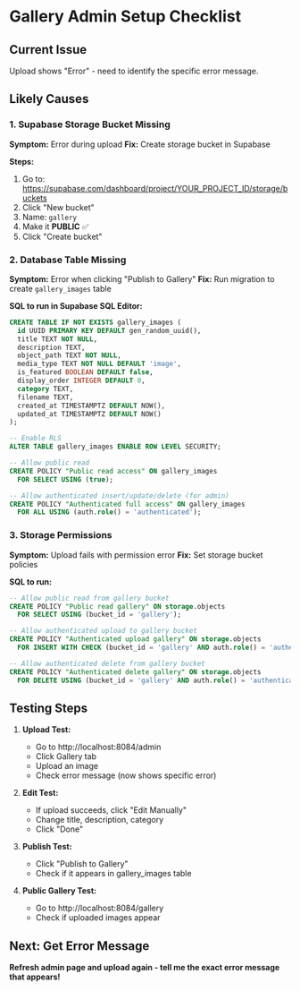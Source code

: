 # Gallery Admin Setup Checklist

## Current Issue
Upload shows "Error" - need to identify the specific error message.

## Likely Causes

### 1. Supabase Storage Bucket Missing
**Symptom:** Error during upload
**Fix:** Create storage bucket in Supabase

**Steps:**
1. Go to: https://supabase.com/dashboard/project/YOUR_PROJECT_ID/storage/buckets
2. Click "New bucket"
3. Name: `gallery`
4. Make it **PUBLIC** ✅
5. Click "Create bucket"

### 2. Database Table Missing
**Symptom:** Error when clicking "Publish to Gallery"
**Fix:** Run migration to create `gallery_images` table

**SQL to run in Supabase SQL Editor:**
```sql
CREATE TABLE IF NOT EXISTS gallery_images (
  id UUID PRIMARY KEY DEFAULT gen_random_uuid(),
  title TEXT NOT NULL,
  description TEXT,
  object_path TEXT NOT NULL,
  media_type TEXT NOT NULL DEFAULT 'image',
  is_featured BOOLEAN DEFAULT false,
  display_order INTEGER DEFAULT 0,
  category TEXT,
  filename TEXT,
  created_at TIMESTAMPTZ DEFAULT NOW(),
  updated_at TIMESTAMPTZ DEFAULT NOW()
);

-- Enable RLS
ALTER TABLE gallery_images ENABLE ROW LEVEL SECURITY;

-- Allow public read
CREATE POLICY "Public read access" ON gallery_images
  FOR SELECT USING (true);

-- Allow authenticated insert/update/delete (for admin)
CREATE POLICY "Authenticated full access" ON gallery_images
  FOR ALL USING (auth.role() = 'authenticated');
```

### 3. Storage Permissions
**Symptom:** Upload fails with permission error
**Fix:** Set storage bucket policies

**SQL to run:**
```sql
-- Allow public read from gallery bucket
CREATE POLICY "Public read gallery" ON storage.objects
  FOR SELECT USING (bucket_id = 'gallery');

-- Allow authenticated upload to gallery bucket
CREATE POLICY "Authenticated upload gallery" ON storage.objects
  FOR INSERT WITH CHECK (bucket_id = 'gallery' AND auth.role() = 'authenticated');

-- Allow authenticated delete from gallery bucket
CREATE POLICY "Authenticated delete gallery" ON storage.objects
  FOR DELETE USING (bucket_id = 'gallery' AND auth.role() = 'authenticated');
```

## Testing Steps

1. **Upload Test:**
   - Go to http://localhost:8084/admin
   - Click Gallery tab
   - Upload an image
   - Check error message (now shows specific error)

2. **Edit Test:**
   - If upload succeeds, click "Edit Manually"
   - Change title, description, category
   - Click "Done"

3. **Publish Test:**
   - Click "Publish to Gallery"
   - Check if it appears in gallery_images table

4. **Public Gallery Test:**
   - Go to http://localhost:8084/gallery
   - Check if uploaded images appear

## Next: Get Error Message
**Refresh admin page and upload again - tell me the exact error message that appears!**
